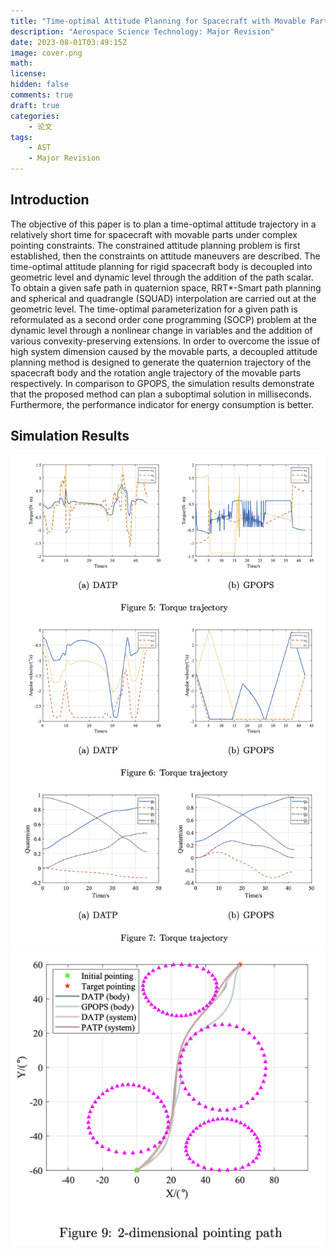 ```yaml
---
title: "Time-optimal Attitude Planning for Spacecraft with Movable Parts Using Second Order Cone Programming"
description: "Aerospace Science Technology: Major Revision"
date: 2023-08-01T03:49:15Z
image: cover.png
math: 
license: 
hidden: false
comments: true
draft: true
categories:
    - 论文
tags:
    - AST
    - Major Revision
---
```


## Introduction

The objective of this paper is to plan a time-optimal attitude trajectory
in a relatively short time for spacecraft with movable parts under complex
pointing constraints. The constrained attitude planning problem is first established, then the constraints on attitude maneuvers are described. The
time-optimal attitude planning for rigid spacecraft body is decoupled into
geometric level and dynamic level through the addition of the path scalar.
To obtain a given safe path in quaternion space, RRT*-Smart path planning and spherical and quadrangle (SQUAD) interpolation are carried out
at the geometric level. The time-optimal parameterization for a given path
is reformulated as a second order cone programming (SOCP) problem at
the dynamic level through a nonlinear change in variables and the addition
of various convexity-preserving extensions. In order to overcome the issue
of high system dimension caused by the movable parts, a decoupled attitude planning method is designed to generate the quaternion trajectory of
the spacecraft body and the rotation angle trajectory of the movable parts
respectively. In comparison to GPOPS, the simulation results demonstrate
that the proposed method can plan a suboptimal solution in milliseconds.
Furthermore, the performance indicator for energy consumption is better.

## Simulation Results

![Alt text](traj.png)
![Alt text](path_compare.png)
